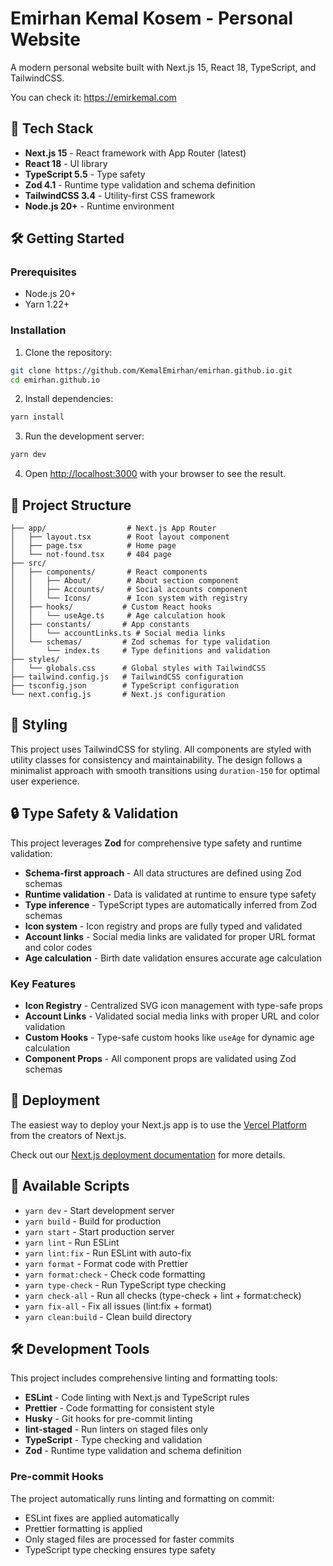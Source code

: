 # Emirhan Kemal Kosem - Personal Website

A modern personal website built with Next.js 15, React 18, TypeScript, and TailwindCSS.

You can check it: <https://emirkemal.com>

## 🚀 Tech Stack

- **Next.js 15** - React framework with App Router (latest)
- **React 18** - UI library
- **TypeScript 5.5** - Type safety
- **Zod 4.1** - Runtime type validation and schema definition
- **TailwindCSS 3.4** - Utility-first CSS framework
- **Node.js 20+** - Runtime environment

## 🛠️ Getting Started

### Prerequisites

- Node.js 20+
- Yarn 1.22+

### Installation

1. Clone the repository:

```bash
git clone https://github.com/KemalEmirhan/emirhan.github.io.git
cd emirhan.github.io
```

2. Install dependencies:

```bash
yarn install
```

3. Run the development server:

```bash
yarn dev
```

4. Open [http://localhost:3000](http://localhost:3000) with your browser to see the result.

## 📁 Project Structure

```text
├── app/                  # Next.js App Router
│   ├── layout.tsx        # Root layout component
│   ├── page.tsx          # Home page
│   └── not-found.tsx     # 404 page
├── src/
│   ├── components/       # React components
│   │   ├── About/        # About section component
│   │   ├── Accounts/     # Social accounts component
│   │   └── Icons/        # Icon system with registry
│   ├── hooks/           # Custom React hooks
│   │   └── useAge.ts     # Age calculation hook
│   ├── constants/       # App constants
│   │   └── accountLinks.ts # Social media links
│   └── schemas/         # Zod schemas for type validation
│       └── index.ts     # Type definitions and validation
├── styles/
│   └── globals.css      # Global styles with TailwindCSS
├── tailwind.config.js   # TailwindCSS configuration
├── tsconfig.json        # TypeScript configuration
└── next.config.js       # Next.js configuration
```

## 🎨 Styling

This project uses TailwindCSS for styling. All components are styled with utility classes for consistency and maintainability. The design follows a minimalist approach with smooth transitions using `duration-150` for optimal user experience.

## 🔒 Type Safety & Validation

This project leverages **Zod** for comprehensive type safety and runtime validation:

- **Schema-first approach** - All data structures are defined using Zod schemas
- **Runtime validation** - Data is validated at runtime to ensure type safety
- **Type inference** - TypeScript types are automatically inferred from Zod schemas
- **Icon system** - Icon registry and props are fully typed and validated
- **Account links** - Social media links are validated for proper URL format and color codes
- **Age calculation** - Birth date validation ensures accurate age calculation

### Key Features

- **Icon Registry** - Centralized SVG icon management with type-safe props
- **Account Links** - Validated social media links with proper URL and color validation
- **Custom Hooks** - Type-safe custom hooks like `useAge` for dynamic age calculation
- **Component Props** - All component props are validated using Zod schemas

## 🚀 Deployment

The easiest way to deploy your Next.js app is to use the [Vercel Platform](https://vercel.com/new?utm_medium=default-template&filter=next.js&utm_source=create-next-app&utm_campaign=create-next-app-readme) from the creators of Next.js.

Check out our [Next.js deployment documentation](https://nextjs.org/docs/deployment) for more details.

## 📝 Available Scripts

- `yarn dev` - Start development server
- `yarn build` - Build for production
- `yarn start` - Start production server
- `yarn lint` - Run ESLint
- `yarn lint:fix` - Run ESLint with auto-fix
- `yarn format` - Format code with Prettier
- `yarn format:check` - Check code formatting
- `yarn type-check` - Run TypeScript type checking
- `yarn check-all` - Run all checks (type-check + lint + format:check)
- `yarn fix-all` - Fix all issues (lint:fix + format)
- `yarn clean:build` - Clean build directory

## 🛠️ Development Tools

This project includes comprehensive linting and formatting tools:

- **ESLint** - Code linting with Next.js and TypeScript rules
- **Prettier** - Code formatting for consistent style
- **Husky** - Git hooks for pre-commit linting
- **lint-staged** - Run linters on staged files only
- **TypeScript** - Type checking and validation
- **Zod** - Runtime type validation and schema definition

### Pre-commit Hooks

The project automatically runs linting and formatting on commit:

- ESLint fixes are applied automatically
- Prettier formatting is applied
- Only staged files are processed for faster commits
- TypeScript type checking ensures type safety
